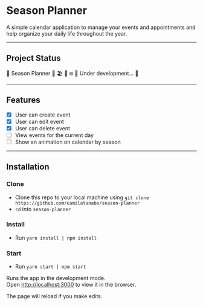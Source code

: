 # Season Planner

A simple calendar application to manage your events and appointments and help organize your daily life throughout the year.

---

## Project Status

:construction: Season Planner :cherry_blossom: :beach_umbrella: :fallen_leaf: :snowflake: :date: Under development... :construction:

---

## Features

- [x] User can create event
- [x] User can edit event
- [x] User can delete event
- [ ] View events for the current day
- [ ] Show an animation on calendar by season

---

## Installation

### Clone

- Clone this repo to your local machine using `git clone https://github.com/camilatanabe/season-planner`
- `cd` into `season-planner`

### Install

- Run `yarn install | npm install`

### Start

- Run `yarn start | npm start`

Runs the app in the development mode.<br />
Open [http://localhost:3000](http://localhost:3000) to view it in the browser.

The page will reload if you make edits.<br />
